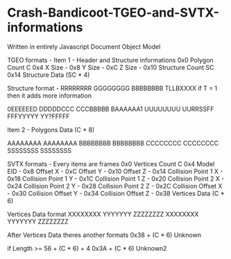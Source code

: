 # Crash-Bandicoot-TGEO-and-SVTX-informations
Written in entirely Javascript Document Object Model

TGEO formats -
  Item 1 - Header and Structure informations
  0x0  Polygon Count    C
  0x4  X Size           -
  0x8  Y Size           -
  0xC  Z Size           -
  0x10 Structure Count  SC
  0x14 Structure Data   (SC * 4)
  
Structure format -
  RRRRRRRR GGGGGGGG BBBBBBBB TLLBXXXX
  if T = 1 then it adds more information
  
  0EEEEEED DDDDDCCC CCCBBBBB BAAAAAA1
  UUUUUUUU UURRSSFF FFFYYYYY YY?FFFFF

  Item 2 - Polygons Data (C * 8)
  
  AAAAAAAA AAAAAAAA BBBBBBBB BBBBBBBB CCCCCCCC CCCCCCCC SSSSSSSS SSSSSSSS
  
SVTX formats -
  Every items are frames
  0x0  Vertices Count             C
  0x4  Model EID                  -
  0x8  Offset X                   -
  0xC  Offset Y                   -
  0x10 Offset Z                   -
  0x14 Collision Point 1 X        -
  0x18 Collision Point 1 Y        -
  0x1C Collision Point 1 Z        -
  0x20 Collision Point 2 X        -
  0x24 Collision Point 2 Y        -
  0x28 Collision Point 2 Z        -
  0x2C Collision Offset X         -
  0x30 Collision Offset Y         -
  0x34 Collision Offset Z         -
  0x38 Vertices Data (C * 6)
  
  Vertices Data format
   XXXXXXXX YYYYYYY ZZZZZZZZ XXXXXXXX YYYYYYY ZZZZZZZZ
   
  After Vertices Data theres another formats
  0x38 + (C * 6) Unknown
  
   if Length >= 56 + (C * 6) + 4
  0x3A + (C * 6) Unknown2

